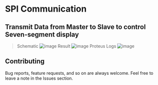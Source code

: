 # SPI Communication
## Transmit Data from Master to Slave to control Seven-segment display
> Schematic 
![image](https://i.ibb.co/cLNW5XD/Capture.png)
>Result 
![image](https://i.ibb.co/pJC09H1/U8-L4.gif)
> Proteus Logs 
![image](https://i.ibb.co/KWG80ZX/LOGS.png)


## Contributing  
Bug reports, feature requests, and so on are always welcome. Feel free to leave a note in the Issues section.

